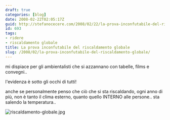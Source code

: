```yaml
---
draft: true
categories: [blog]
date: 2008-02-22T02:05:17Z
guid: http://stefanocecere.com/2008/02/22/la-prova-inconfutabile-del-riscaldamento-globale/
id: 693
tags:
- ridere
- riscaldamento globale
title: La prova inconfutabile del riscaldamento globale
slug: /2008/02/la-prova-inconfutabile-del-riscaldamento-globale/
---
```


mi dispiace per gli ambientalisti che si azzannano con tabelle, films e convegni..
  
l'evidenza è sotto gli occhi di tutti!

anche se personalmente penso che ciò che si sta riscaldando, ogni anno di più, non è tanto il clima esterno, quanto quello INTERNO alle persone.. sta salendo la temperatura..

![riscaldamento-globale.jpg](http://stefanocecere.com/wp-content/uploads/sites/3/2008/02/riscaldamento-globale.jpg)